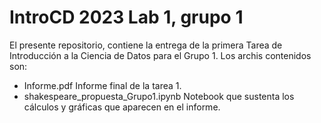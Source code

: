 # IntroCD 2023 Lab 1, grupo 1
El presente repositorio, contiene la entrega de la primera Tarea de Introducción a la Ciencia de Datos para el Grupo 1.
Los archis contenidos son:
  - Informe.pdf
      Informe final de la tarea 1.
  - shakespeare_propuesta_Grupo1.ipynb
      Notebook que sustenta los cálculos y gráficas que aparecen en el informe.
